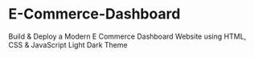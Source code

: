# E-Commerce-Dashboard
Build &amp; Deploy a Modern E Commerce Dashboard Website using HTML, CSS &amp; JavaScript Light Dark Theme
